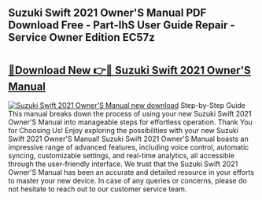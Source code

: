 ## Suzuki Swift 2021 Owner'S Manual PDF Download Free - Part-IhS User Guide Repair - Service Owner Edition EC57z

# <h2><a href="http://cf26806.oget.top/?id=Suzuki+Swift+2021+Owner%27S+Manual">🔗Download New 👉🔴 Suzuki Swift 2021 Owner'S Manual</a></h2>

[![Suzuki Swift 2021 Owner'S Manual new download](https://i.imgur.com/5g1atiW.png)](http://cf26806.oget.top/?id=Suzuki+Swift+2021+Owner%27S+Manual)
Step-by-Step Guide This manual breaks down the process of using your new Suzuki Swift 2021 Owner'S Manual into manageable steps for effortless operation. Thank You for Choosing Us! Enjoy exploring the possibilities with your new Suzuki Swift 2021 Owner'S Manual! Suzuki Swift 2021 Owner'S Manual boasts an impressive range of advanced features, including voice control, automatic syncing, customizable settings, and real-time analytics, all accessible through the user-friendly interface. We trust that the Suzuki Swift 2021 Owner'S Manual has been an accurate and detailed resource in your efforts to master your new device. In case of any queries or concerns, please do not hesitate to reach out to our customer service team.
